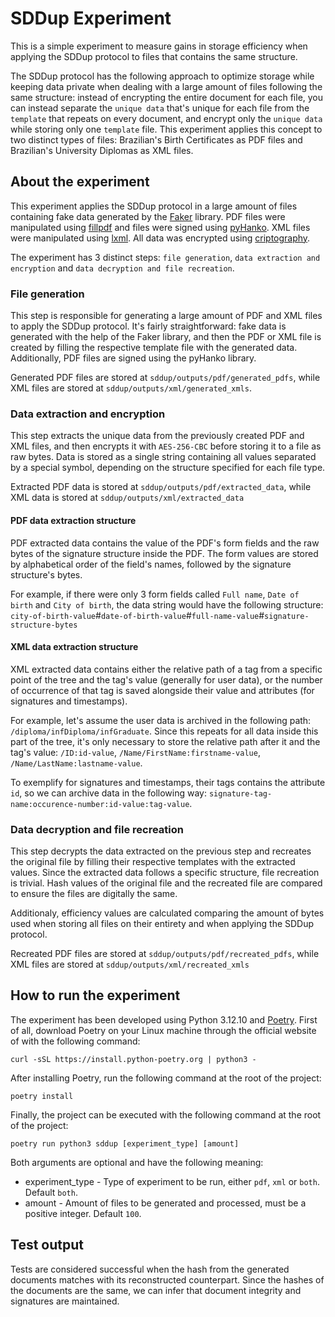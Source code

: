 # SDDup Experiment
This is a simple experiment to measure gains in storage efficiency when applying the SDDup protocol to files that contains the same structure.

The SDDup protocol has the following approach to optimize storage while keeping data private when dealing with a large amount of files following the same structure: instead of encrypting the entire document for each file, you can instead separate the `unique data` that's unique for each file from the `template` that repeats on every document, and encrypt only the `unique data` while storing only one `template` file. This experiment applies this concept to two distinct types of files: Brazilian's Birth Certificates as PDF files and Brazilian's University Diplomas as XML files.

## About the experiment
This experiment applies the SDDup protocol in a large amount of files containing fake data generated by the [Faker](https://github.com/joke2k/faker) library. PDF files were manipulated using [fillpdf](https://github.com/t-houssian/fillpdf) and files were signed using [pyHanko](https://github.com/MatthiasValvekens/pyHanko). XML files were manipulated using [lxml](https://github.com/lxml/lxml). All data was encrypted using [criptography](https://github.com/pyca/cryptography).

The experiment has 3 distinct steps: `file generation`, `data extraction and encryption` and `data decryption and file recreation`.

### File generation
This step is responsible for generating a large amount of PDF and XML files to apply the SDDup protocol. It's fairly straightforward: fake data is generated with the help of the Faker library, and then the PDF or XML file is created by filling the respective template file with the generated data. Additionally, PDF files are signed using the pyHanko library.

Generated PDF files are stored at `sddup/outputs/pdf/generated_pdfs`, while XML files are stored at `sddup/outputs/xml/generated_xmls`.
 
### Data extraction and encryption
This step extracts the unique data from the previously created PDF and XML files, and then encrypts it with `AES-256-CBC` before storing it to a file as raw bytes. Data is stored as a single string containing all values separated by a special symbol, depending on the structure specified for each file type.

Extracted PDF data is stored at `sddup/outputs/pdf/extracted_data`, while XML data is stored at `sddup/outputs/xml/extracted_data`

#### PDF data extraction structure
PDF extracted data contains the value of the PDF's form fields and the raw bytes of the signature structure inside the PDF. The form values are stored by alphabetical order of the field's names, followed by the signature structure's bytes.

For example, if there were only 3 form fields called `Full name`, `Date of birth` and `City of birth`, the data string would have the following structure: `city-of-birth-value`#`date-of-birth-value`#`full-name-value`#`signature-structure-bytes`

#### XML data extraction structure
XML extracted data contains either the relative path of a tag from a specific point of the tree and the tag's value (generally for user data),  or the number of occurrence of that tag is saved alongside their value and attributes (for signatures and timestamps). 

For example, let's assume the user data is archived in the following path: `/diploma/infDiploma/infGraduate`. Since this repeats for all data inside this part of the tree, it's only necessary to store the relative path after it and the tag's value: `/ID:id-value`, `/Name/FirstName:firstname-value`, `/Name/LastName:lastname-value`. 

To exemplify for signatures and timestamps, their tags contains the attribute `id`, so we can archive data in the following way: `signature-tag-name:occurence-number:id-value:tag-value`.

### Data decryption and file recreation
This step decrypts the data extracted on the previous step and recreates the original file by filling their respective templates with the extracted values. Since the extracted data follows a specific structure, file recreation is trivial. Hash values of the original file and the recreated file are compared to ensure the files are digitally the same.

Additionaly, efficiency values are calculated comparing the amount of bytes used when storing all files on their entirety and when applying the SDDup protocol.

Recreated PDF files are stored at `sddup/outputs/pdf/recreated_pdfs`, while XML files are stored at `sddup/outputs/xml/recreated_xmls`


## How to run the experiment
The experiment has been developed using Python 3.12.10 and [Poetry](https://python-poetry.org/). First of all, download Poetry on your Linux machine through the official website of with the following command:

```
curl -sSL https://install.python-poetry.org | python3 -
```

After installing Poetry, run the following command at the root of the project:

```
poetry install
```

Finally, the project can be executed with the following command at the root of the project:

```
poetry run python3 sddup [experiment_type] [amount]
```
Both arguments are optional and have the following meaning:

* experiment_type - Type of experiment to be run, either `pdf`, `xml` or `both`. Default `both`.
* amount - Amount of files to be generated and processed, must be a positive integer. Default `100`.

## Test output
Tests are considered successful when the hash from the generated documents matches with its reconstructed counterpart. Since the hashes of the documents are the same, we can infer that document integrity and signatures are maintained.
